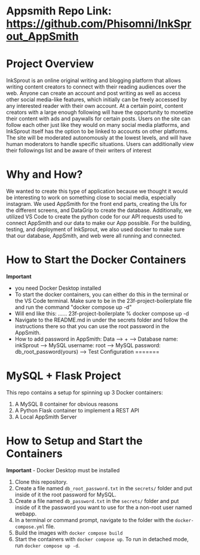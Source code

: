 # Appsmith Repo Link: https://github.com/Phisomni/InkSprout_AppSmith

# Project Overview
InkSprout is an online original writing and blogging platform that allows writing content creators to connect with their reading audiences over the web. Anyone can create an account and post writing as well as access other social media-like features, which initially can be freely accessed by any interested reader with their own account. At a certain point, content creators with a large enough following will have the opportunity to monetize their content with ads and paywalls for certain posts. Users on the site can follow each other just like they would on many social media platforms, and InkSprout itself has the option to be linked to accounts on other platforms. The site will be moderated autonomously at the lowest levels, and will have human moderators to handle specific situations. Users can additionally view their followings list and be aware of their writers of interest

# Why and How?
We wanted to create this type of application because we thought it would be interesting to work on something close to social media, especially instagram. We used AppSmith for the front end parts, creating the UIs for the different screens, and DataGrip to create the database. Additionally, we utilized VS Code to create the python code for our API requests used to connect AppSmith and our data to make our App possible. For the building, testing, and deployment of InkSprout, we also used docker to make sure that our database, AppSmith, and web were all running and connected.  

# How to Start the Docker Containers
**Important** 
- you need Docker Desktop installed
- To start the docker containers, you can either do this in the terminal or the VS Code terminal. Make sure to be in the 23f-project-boilerplate file and run the command "docker compose up -d"
- Will end like this: ...... 23f-project-boilerplate % docker compose up -d  
- Navigate to the README.md in under the secrets folder and follow the instructions there so that you can use the root password in the AppSmith. 
- How to add password in AppSmith: Data --> + --> Database name: inkSprout --> MySQL username: root --> MySQL password: db_root_password(yours)  --> Test Configuration
=======

# MySQL + Flask Project

This repo contains a setup for spinning up 3 Docker containers: 
1. A MySQL 8 container for obvious reasons
2. A Python Flask container to implement a REST API
3. A Local AppSmith Server

# How to Setup and Start the Containers
**Important** - Docker Desktop must be installed

1. Clone this repository.  
2. Create a file named `db_root_password.txt` in the `secrets/` folder and put inside of it the root password for MySQL. 
3. Create a file named `db_password.txt` in the `secrets/` folder and put inside of it the password you want to use for the a non-root user named webapp. 
4. In a terminal or command prompt, navigate to the folder with the `docker-compose.yml` file.  
5. Build the images with `docker compose build`
6. Start the containers with `docker compose up`.  To run in detached mode, run `docker compose up -d`. 
